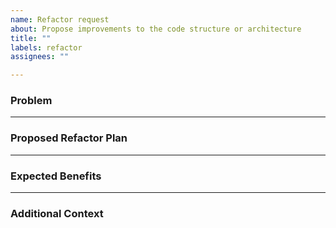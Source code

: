 ```yaml
---
name: Refactor request
about: Propose improvements to the code structure or architecture
title: ""
labels: refactor
assignees: ""

---
```


### Problem

<!-- 
Describe the current issue with the codebase or specific part of the code that you believe need refactoring.
-->

---

### Proposed Refactor Plan

<!-- 
Provide a detailed plan for refactoring.
Consider including:
- Suggestions for breaking down large files (e.g., separating `board.rs` into smaller modules)
- Improving code structure or reducing duplication
- Enhancing testability or modularity of the codebase
- Potentially introducing design patterns or Rust best practices
-->

---

### Expected Benefits

<!-- 
Outline the benefits of the proposed refactor.
Examples:
- Easier maintainability and readability of the code
- Improved test coverage and debugging experience
- Better performance or reduced technical debt
-->

---

### Additional Context

<!-- 
Add any other context, such as:
- Relevant files or code snippets needing attention
- Links to documentation, tools, or examples to support your suggestion
-->
